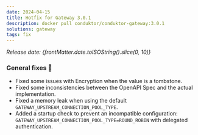 ```yaml
---
date: 2024-04-15
title: Hotfix for Gateway 3.0.1
description: docker pull conduktor/conduktor-gateway:3.0.1
solutions: gateway
tags: fix
---
```


*Release date: {frontMatter.date.toISOString().slice(0, 10)}*

### General fixes 🔨

- Fixed some issues with Encryption when the value is a tombstone.
- Fixed some inconsistencies between the OpenAPI Spec and the actual implementation.
- Fixed a memory leak when using the default `GATEWAY_UPSTREAM_CONNECTION_POOL_TYPE`.
- Added a startup check to prevent an incompatible configuration: `GATEWAY_UPSTREAM_CONNECTION_POOL_TYPE=ROUND_ROBIN` with delegated authentication.


